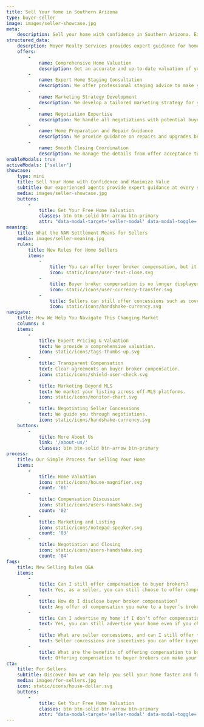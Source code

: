```yaml
---
title: Sell Your Home in Southern Arizona
type: buyer-seller
image: images/seller-showcase.jpg
meta:
    description: Sell your home with confidence in Southern Arizona. Expert home valuations, marketing, staging, and negotiation support to get the best price.
structured_data:
    descrption: Moyer Realty Services provides expert guidance for homeowners looking to sell their properties in the Tucson, Arizona area.
    offers:
        -
            name: Comprehensive Home Valuation
            description: Get an accurate and up-to-date valuation of your home to ensure you’re listing at the right price.
        -
            name: Expert Home Staging Consultation
            description: We offer professional staging advice to make your home stand out to potential buyers.
        -
            name: Marketing Strategy Development
            description: We develop a tailored marketing strategy for your home, utilizing online listings and targeted advertising.
        -
            name: Negotiation Expertise
            description: We handle all negotiations with potential buyers to achieve favorable terms for your sale.
        -
            name: Home Preparation and Repair Guidance
            description: We provide guidance on repairs and upgrades before listing your home.
        -
            name: Smooth Closing Coordination
            description: We manage the details from offer acceptance to closing, ensuring a smooth and efficient process.
enableModals: true
activeModals: ["seller"]
showcase:
    type: mini
    title: Sell Your Home with Confidence and Maximize Value
    subtitle: Our experienced agents provide expert guidance at every stage, ensuring a smooth, transparent process that maximizes your home’s value.
    media: images/seller-showcase.jpg
    buttons:
        -
            title: Get Your Free Home Valuation
            classes: btn btn-solid btn-arrow btn-primary
            attr: "data-modal-target='seller-modal' data-modal-toggle='seller-modal'"
meaning:
    title: What the NAR Settlement Means for Sellers
    media: images/seller-meaning.jpg
    rules:
        title: New Rules for Home Sellers
        items:
            -
                title: You can offer buyer broker compensation, but it must be disclosed in writing.
                icon: static/icons/user-text-close.svg
            -
                title: Buyer broker compensation is no longer displayed on the MLS.
                icon: static/icons/user-currency-transfer.svg
            -
                title: Sellers can still offer concessions such as covering closing costs
                icon: static/icons/handshake-currency.svg
navigate:
    title: How We Help You Navigate This Changing Market
    columns: 4
    items:
        -
            title: Expert Pricing & Valuation
            text: We provide a comprehensive valuation.
            icon: static/icons/tags-thumbs-up.svg
        -
            title: Transparent Compensation
            text: Clear agreements on buyer broker compensation.
            icon: static/icons/shield-user-check.svg
        -
            title: Marketing Beyond MLS
            text: We market your listing across off-MLS platforms.
            icon: static/icons/monitor-chart.svg
        -
            title: Negotiating Seller Concessions
            text: We guide you through negotiations.
            icon: static/icons/handshake-currency.svg
    buttons:
        -
            title: More About Us
            link: '/about-us/'
            classes: btn btn-solid btn-arrow btn-primary
process:
    title: Our Simple Process for Selling Your Home
    items:
        -
            title: Home Valuation
            icon: static/icons/house-magnifier.svg
            count: '01'
        -
            title: Compensation Discussion
            icon: static/icons/users-handshake.svg
            count: '02'
        -
            title: Marketing and Listing
            icon: static/icons/notepad-speaker.svg
            count: '03'
        -
            title: Negotiation and Closing
            icon: static/icons/users-handshake.svg
            count: '04'
faqs:
    title: New Selling Rules Q&A
    items:
        -
            title: Can I still offer compensation to buyer brokers?
            text: Yes, as a seller, you can still choose to offer compensation to buyer brokers to make your listing more attractive to buyers. However, under the new NAR settlement rules, this compensation can no longer be shared on the MLS (Multiple Listing Service), and must be disclosed to the buyer and approved in writing.
        -
            title: How do I disclose buyer broker compensation?
            text: Any offer of compensation you make to a buyer’s broker must be clearly disclosed in writing and approved by the buyer. Your listing agent will guide you through this process and ensure the correct forms are completed. This transparency ensures that all parties involved are fully informed about the terms of the transaction.
        -
            title: Can I advertise my home if I don’t offer compensation on the MLS?
            text: Yes, you can still advertise your home even if you choose not to offer compensation through the MLS. While the MLS doesn’t allow compensation to be advertised, your agent can market your home through other channels like social media, websites, and direct outreach. This provides flexibility to reach potential buyers while keeping full control over compensation decisions through these alternative platforms.
        -
            title: What are seller concessions, and can I still offer them?
            text: Seller concessions are incentives you can offer buyers to make the transaction more appealing, such as covering closing costs or offering repair credits. These concessions are still allowed and can be a valuable tool in negotiating a sale. Your agent will help you decide whether offering concessions is the right move for your sale.
        -
            title: What are the benefits of offering compensation to buyer brokers?
            text: Offering compensation to buyer brokers can make your listing more appealing to buyers’ agents, encouraging them to show your property to their clients. While it's not allowed to list compensation on the MLS, offering it through other channels like websites, social media, or direct outreach can still help you sell your home faster and attract more potential buyers by increasing visibility among agents.
cta:
    title: For Sellers
    subtitle: Discover how we can help you sell your home faster and for top dollar, starting with a free valuation.
    media: images/for-sellers.jpg
    icon: static/icons/house-dollar.svg
    buttons:
        -
            title: Get Your Free Home Valuation
            classes: btn btn-solid btn-arrow btn-primary
            attr: "data-modal-target='seller-modal' data-modal-toggle='seller-modal'"
---
```


